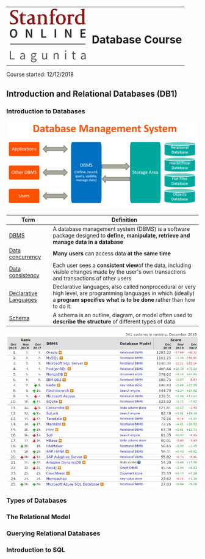 <table>
<tr>
  <td>
    <img src="lagunita.png">
  </td>
  <td>
    <h1>
      Database Course
    </h1>
  </td>
</tr>
</table>

Course started: 12/12/2018

## Introduction and Relational Databases (DB1)

### Introduction to Databases

![DBMS](dbms-database-management-systems-1024x463.jpg)

|Term|Definition|
|----|----------|
|[DBMS](https://www.techopedia.com/definition/24361/database-management-systems-dbms)|A database management system (DBMS) is a software package designed to **define, manipulate, retrieve and manage data in a database**|
|[Data concurrency](https://docs.oracle.com/cd/B19306_01/server.102/b14220/consist.htm)|**Many users** can access data **at the same time**|
|[Data consistency](https://docs.oracle.com/cd/B19306_01/server.102/b14220/consist.htm)|Each user sees a **consistent view**of the data, including visible changes made by the user's own transactions and transactions of other users|
|[Declarative Languages](https://www.britannica.com/technology/declarative-language)|Declarative languages, also called nonprocedural or very high level, are programming languages in which (ideally) a **program specifies what is to be done** rather than how to do it.|
|[Schema](https://techterms.com/definition/schema)|A schema is an outline, diagram, or model often used to **describe the structure** of different types of data|

![DBMS by Market Share](DBMS_by_market_share.JPG)

### Types of Databases

### The Relational Model

### Querying Relational Databases

### Introduction to SQL
